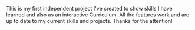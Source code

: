 This is my first independent project I've created to show skills I have learned and also as an interactive Curriculum.
All the features work and are up to date to my current skills and projects.
Thanks for the attention!
